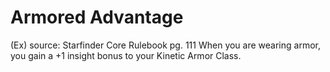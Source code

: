 # Armored Advantage 
(Ex)
source: Starfinder Core Rulebook pg. 111
When you are wearing armor, you gain a +1 insight bonus to your Kinetic Armor Class.

